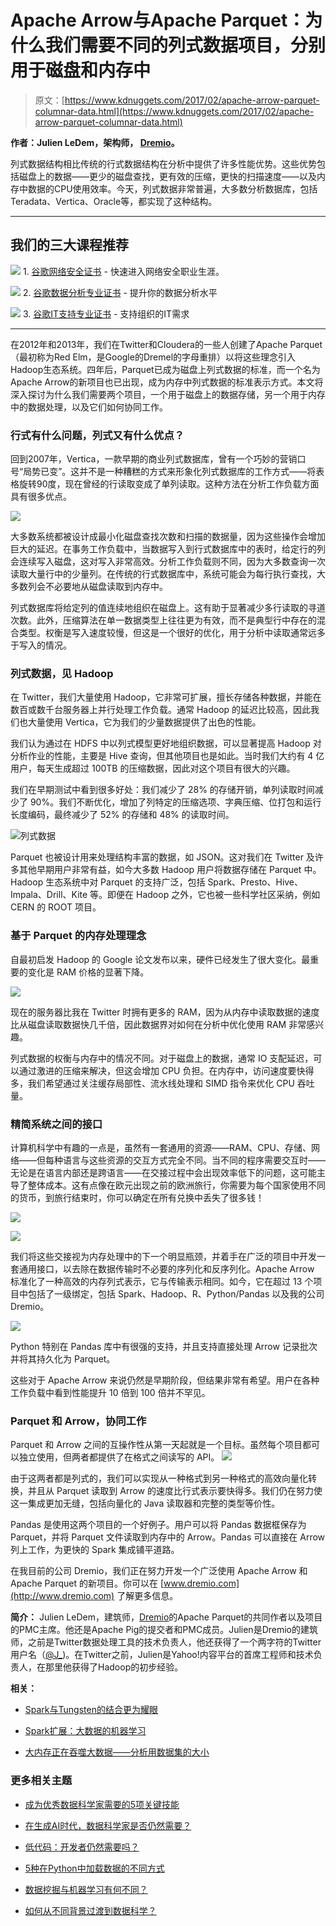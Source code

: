 # Apache Arrow与Apache Parquet：为什么我们需要不同的列式数据项目，分别用于磁盘和内存中

> 原文：[https://www.kdnuggets.com/2017/02/apache-arrow-parquet-columnar-data.html](https://www.kdnuggets.com/2017/02/apache-arrow-parquet-columnar-data.html)

**作者：Julien LeDem，架构师， [Dremio](http://www.dremio.com/)。**

列式数据结构相比传统的行式数据结构在分析中提供了许多性能优势。这些优势包括磁盘上的数据——更少的磁盘查找，更有效的压缩，更快的扫描速度——以及内存中数据的CPU使用效率。今天，列式数据非常普遍，大多数分析数据库，包括Teradata、Vertica、Oracle等，都实现了这种结构。

* * *

## 我们的三大课程推荐

![](../Images/0244c01ba9267c002ef39d4907e0b8fb.png) 1\. [谷歌网络安全证书](https://www.kdnuggets.com/google-cybersecurity) - 快速进入网络安全职业生涯。

![](../Images/e225c49c3c91745821c8c0368bf04711.png) 2\. [谷歌数据分析专业证书](https://www.kdnuggets.com/google-data-analytics) - 提升你的数据分析水平

![](../Images/0244c01ba9267c002ef39d4907e0b8fb.png) 3\. [谷歌IT支持专业证书](https://www.kdnuggets.com/google-itsupport) - 支持组织的IT需求

* * *

在2012年和2013年，我们在Twitter和Cloudera的一些人创建了Apache Parquet（最初称为Red Elm，是Google的Dremel的字母重排）以将这些理念引入Hadoop生态系统。四年后，Parquet已成为磁盘上列式数据的标准，而一个名为Apache Arrow的新项目也已出现，成为内存中列式数据的标准表示方式。本文将深入探讨为什么我们需要两个项目，一个用于磁盘上的数据存储，另一个用于内存中的数据处理，以及它们如何协同工作。

### 行式有什么问题，列式又有什么优点？

回到2007年，Vertica，一款早期的商业列式数据库，曾有一个巧妙的营销口号“局势已变”。这并不是一种糟糕的方式来形象化列式数据库的工作方式——将表格旋转90度，现在曾经的行读取变成了单列读取。这种方法在分析工作负载方面具有很多优点。

![](../Images/ed551a87e16d9473437bf40dfeb79e19.png)

大多数系统都被设计成最小化磁盘查找次数和扫描的数据量，因为这些操作会增加巨大的延迟。在事务工作负载中，当数据写入到行式数据库中的表时，给定行的列会连续写入磁盘，这对写入非常高效。分析工作负载则不同，因为大多数查询一次读取大量行中的少量列。在传统的行式数据库中，系统可能会为每行执行查找，大多数列会不必要地从磁盘读取到内存中。

列式数据库将给定列的值连续地组织在磁盘上。这有助于显著减少多行读取的寻道次数。此外，压缩算法在单一数据类型上往往更为有效，而不是典型行中存在的混合类型。权衡是写入速度较慢，但这是一个很好的优化，用于分析中读取通常远多于写入的情况。

### 列式数据，见 Hadoop

在 Twitter，我们大量使用 Hadoop，它非常可扩展，擅长存储各种数据，并能在数百或数千台服务器上并行处理工作负载。通常 Hadoop 的延迟比较高，因此我们也大量使用 Vertica，它为我们的少量数据提供了出色的性能。

我们认为通过在 HDFS 中以列式模型更好地组织数据，可以显著提高 Hadoop 对分析作业的性能，主要是 Hive 查询，但其他项目也是如此。当时我们大约有 4 亿用户，每天生成超过 100TB 的压缩数据，因此对这个项目有很大的兴趣。

我们在早期测试中看到很多好处：我们减少了 28% 的存储开销，单列读取时间减少了 90%。我们不断优化，增加了列特定的压缩选项、字典压缩、位打包和运行长度编码，最终减少了 52% 的存储和 48% 的读取时间。

![列式数据](../Images/db84f998e32079445312e5e853a9089d.png)

Parquet 也被设计用来处理结构丰富的数据，如 JSON。这对我们在 Twitter 及许多其他早期用户非常有益，如今大多数 Hadoop 用户将数据存储在 Parquet 中。Hadoop 生态系统中对 Parquet 的支持广泛，包括 Spark、Presto、Hive、Impala、Drill、Kite 等。即便在 Hadoop 之外，它也被一些科学社区采纳，例如 CERN 的 ROOT 项目。

### 基于 Parquet 的内存处理理念

自最初启发 Hadoop 的 Google 论文发布以来，硬件已经发生了很大变化。最重要的变化是 RAM 价格的显著下降。

![](../Images/ad2bc32d89913243206f9bbc9fe58f27.png)

现在的服务器比我在 Twitter 时拥有更多的 RAM，因为从内存中读取数据的速度比从磁盘读取数据快几千倍，因此数据界对如何在分析中优化使用 RAM 非常感兴趣。

列式数据的权衡与内存中的情况不同。对于磁盘上的数据，通常 IO 支配延迟，可以通过激进的压缩来解决，但这会增加 CPU 负担。在内存中，访问速度要快得多，我们希望通过关注缓存局部性、流水线处理和 SIMD 指令来优化 CPU 吞吐量。

### 精简系统之间的接口

计算机科学中有趣的一点是，虽然有一套通用的资源——RAM、CPU、存储、网络——但每种语言与这些资源的交互方式完全不同。当不同的程序需要交互时——无论是在语言内部还是跨语言——在交接过程中会出现效率低下的问题，这可能主导了整体成本。这有点像在欧元出现之前的欧洲旅行，你需要为每个国家使用不同的货币，到旅行结束时，你可以确定在所有兑换中丢失了很多钱！

![](../Images/16e8a5fea28863305881f3286da70634.png)

![](../Images/016ddeda494124b5d26a1629156392b8.png)

我们将这些交接视为内存处理中的下一个明显瓶颈，并着手在广泛的项目中开发一套通用接口，以去除在数据传输时不必要的序列化和反序列化。Apache Arrow 标准化了一种高效的内存列式表示，它与传输表示相同。如今，它在超过 13 个项目中包括了一级绑定，包括 Spark、Hadoop、R、Python/Pandas 以及我的公司 Dremio。

![](../Images/c80acb3b2f2ee35321befe15be4dccee.png)

Python 特别在 Pandas 库中有很强的支持，并且支持直接处理 Arrow 记录批次并将其持久化为 Parquet。

这些对于 Apache Arrow 来说仍然是早期阶段，但结果非常有希望。用户在各种工作负载中看到性能提升 10 倍到 100 倍并不罕见。

### Parquet 和 Arrow，协同工作

Parquet 和 Arrow 之间的互操作性从第一天起就是一个目标。虽然每个项目都可以独立使用，但两者都提供了在格式之间读写的 API。 ![](../Images/3fe6329df67b98a388942afb32a69f2d.png)

由于这两者都是列式的，我们可以实现从一种格式到另一种格式的高效向量化转换，并且从 Parquet 读取到 Arrow 的速度比行式表示要快得多。我们仍在努力使这一集成更加无缝，包括向量化的 Java 读取器和完整的类型等价性。

Pandas 是使用这两个项目的一个好例子。用户可以将 Pandas 数据框保存为 Parquet，并将 Parquet 文件读取到内存中的 Arrow。Pandas 可以直接在 Arrow 列上工作，为更快的 Spark 集成铺平道路。

在我目前的公司 Dremio，我们正在努力开发一个广泛使用 Apache Arrow 和 Apache Parquet 的新项目。你可以在 [www.dremio.com](http://www.dremio.com) 了解更多信息。

**简介：** Julien LeDem，建筑师，[Dremio](http://www.dremio.com)的Apache Parquet的共同作者以及项目的PMC主席。他还是Apache Pig的提交者和PMC成员。Julien是Dremio的建筑师，之前是Twitter数据处理工具的技术负责人，他还获得了一个两字符的Twitter用户名（[@J_](https://twitter.com/j_))。在Twitter之前，Julien是Yahoo!内容平台的首席工程师和技术负责人，在那里他获得了Hadoop的初步经验。

**相关：**

+   [Spark与Tungsten的结合更为耀眼](/2016/05/spark-tungsten-burns-brighter.html)

+   [Spark扩展：大数据的机器学习](/2016/09/spark-scale-machine-learning-big-data.html)

+   [大内存正在吞噬大数据——分析用数据集的大小](/2015/11/big-ram-big-data-size-datasets.html)

### 更多相关主题

+   [成为优秀数据科学家需要的5项关键技能](https://www.kdnuggets.com/2021/12/5-key-skills-needed-become-great-data-scientist.html)

+   [在生成AI时代，数据科学家是否仍然需要？](https://www.kdnuggets.com/2023/06/data-scientists-still-needed-age-generative-ai.html)

+   [低代码：开发者仍然需要吗？](https://www.kdnuggets.com/2022/04/low-code-developers-still-needed.html)

+   [5种在Python中加载数据的不同方式](https://www.kdnuggets.com/2020/08/5-different-ways-load-data-python.html)

+   [数据挖掘与机器学习有何不同？](https://www.kdnuggets.com/2022/06/data-mining-different-machine-learning.html)

+   [如何从不同背景过渡到数据科学？](https://www.kdnuggets.com/2023/05/transition-data-science-different-background.html)
